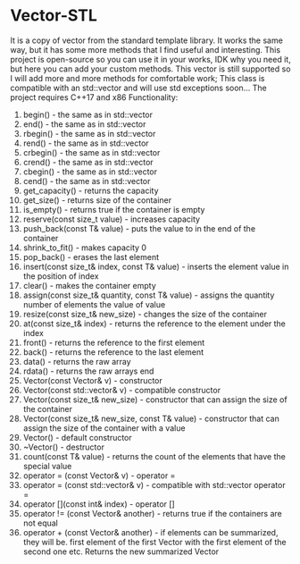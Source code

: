 # Vector-STL
It is a copy of vector from the standard template library. It works the same way, but it has some more methods that I find useful and interesting. This project is open-source so you can use it in your works, IDK why you need it, but here you can add your custom methods. This vector is still supported so I will add more and more methods for comfortable work;
This class is compatible with an std::vector and will use std exceptions soon...
The project requires C++17 and x86
Functionality:
1) begin() - the same as in std::vector
2) end() - the same as in std::vector
3) rbegin() - the same as in std::vector
4) rend() - the same as in std::vector
5) crbegin() - the same as in std::vector
6) crend() - the same as in std::vector
7) cbegin() - the same as in std::vector
8) cend() - the same as in std::vector
9) get_capacity() - returns the capacity
10) get_size() - returns size of the container 
11) is_empty() - returns true if the container is empty
12) reserve(const size_t value) - increases capacity
13) push_back(const T& value) - puts the value to in the end of the container
14) shrink_to_fit() - makes capacity 0
15) pop_back() - erases the last element
16) insert(const size_t& index, const T& value) - inserts the element value in the position of index
17) clear() - makes the container empty
18) assign(const size_t& quantity, const T& value) - assigns the quantity number of elements the value of value
19) resize(const size_t& new_size) - changes the size of the container
20) at(const size_t& index) - returns the reference to the element under the index
21) front() - returns the reference to the first element
22) back() - returns the reference to the last element
23) data() - returns the raw array
24) rdata() -  returns the raw arrays end
25) Vector(const Vector& v) - constructor
26) Vector(const std::vector<T>& v) - compatible constructor
27) Vector(const size_t& new_size) - constructor that can assign the size of the container
28) Vector(const size_t& new_size, const T& value) - constructor that can assign the size of the container with a value
29) Vector() - default constructor 
30) ~Vector() - destructor
31) count(const T& value) - returns the count of the elements that have the special value
32) operator = (const Vector& v) - operator = 
33) operator = (const std::vector<T>& v) - compatible with std::vector operator =
34) operator [](const int& index) - operator []
35) operator != (const Vector& another) - returns true if the containers are not equal
36) operator + (const Vector& another) - if elements can be summarized, they will be. first element of the first Vector with the first element of the second one etc. Returns the new summarized Vector 
